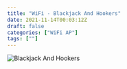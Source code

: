 ```yaml
---
title: "WiFi - Blackjack And Hookers"
date: 2021-11-14T00:03:12Z
draft: false
categories: ["WiFi AP"]
tags: [""]
---
```


![Blackjack And Hookers](/img/wifiap/wifi-blackjackandhookers.png)
